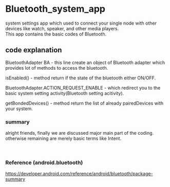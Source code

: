 # Bluetooth_system_app
system settings app
which used to connect your single node with other devices like watch, speaker, and other media players.<br/>
This app contains the basic codes of Bluetooth.

## code explanation
BluetoothAdapter BA - this line create an object of Bluetooth adapter which provides lot of methods to access the bluetooth.<br/>

isEnabled() - method return if the state of the bluetooth either ON/OFF.<br/>


BluetoothAdapter.ACTION_REQUEST_ENABLE - which redirect you to the basic system setting activity(Bluetooth setting acitivity).<br/>

getBondedDevices() - method return the list of already pairedDevices with your system.

### summary
alright friends, finally we are discussed major main part of the coding. otherwise remaining are merely basic terms like Intent.<br/> 
<br/><br/>
### Reference (android.bluetooth)

https://developer.android.com/reference/android/bluetooth/package-summary


